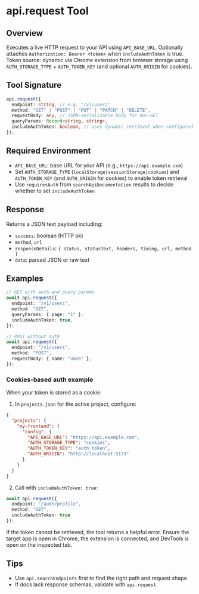 # api.request Tool

## Overview

Executes a live HTTP request to your API using `API_BASE_URL`. Optionally attaches `Authorization: Bearer <token>` when `includeAuthToken` is true. Token source: dynamic via Chrome extension from browser storage using `AUTH_STORAGE_TYPE` + `AUTH_TOKEN_KEY` (and optional `AUTH_ORIGIN` for cookies).

## Tool Signature

```typescript
api.request({
  endpoint: string, // e.g. "/v1/users"
  method: "GET" | "POST" | "PUT" | "PATCH" | "DELETE",
  requestBody: any, // JSON-serializable body for non-GET
  queryParams: Record<string, string>,
  includeAuthToken: boolean, // uses dynamic retrieval when configured
});
```

## Required Environment

- `API_BASE_URL`: base URL for your API (e.g., `https://api.example.com`)
- Set `AUTH_STORAGE_TYPE` (`localStorage|sessionStorage|cookies`) and `AUTH_TOKEN_KEY` (and `AUTH_ORIGIN` for cookies) to enable token retrieval
- Use `requiresAuth` from `searchApiDocumentation` results to decide whether to set `includeAuthToken`

## Response

Returns a JSON text payload including:

- `success`: boolean (HTTP ok)
- `method`, `url`
- `responseDetails`: `{ status, statusText, headers, timing, url, method }`
- `data`: parsed JSON or raw text

## Examples

```typescript
// GET with auth and query params
await api.request({
  endpoint: "/v1/users",
  method: "GET",
  queryParams: { page: "1" },
  includeAuthToken: true,
});

// POST without auth
await api.request({
  endpoint: "/v1/users",
  method: "POST",
  requestBody: { name: "Jane" },
});
```

### Cookies-based auth example

When your token is stored as a cookie:

1) In `projects.json` for the active project, configure:

```json
{
  "projects": {
    "my-frontend": {
      "config": {
        "API_BASE_URL": "https://api.example.com",
        "AUTH_STORAGE_TYPE": "cookies",
        "AUTH_TOKEN_KEY": "auth_token",
        "AUTH_ORIGIN": "http://localhost:5173"
      }
    }
  }
}
```

2) Call with `includeAuthToken: true`:

```typescript
await api.request({
  endpoint: "/auth/profile",
  method: "GET",
  includeAuthToken: true
});
```

If the token cannot be retrieved, the tool returns a helpful error. Ensure the target app is open in Chrome, the extension is connected, and DevTools is open on the inspected tab.

## Tips

- Use `api.searchEndpoints` first to find the right path and request shape
- If docs lack response schemas, validate with `api.request`
